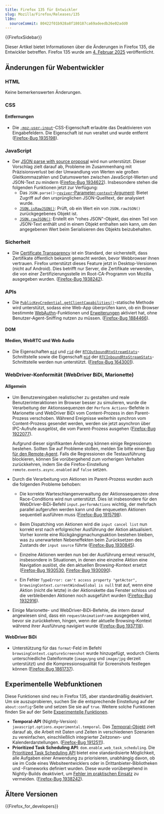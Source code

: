 ```yaml
---
title: Firefox 135 für Entwickler
slug: Mozilla/Firefox/Releases/135
l10n:
  sourceCommit: 80422f01b928a8f180187ca69adeedb26e02add0
---
```


{{FirefoxSidebar}}

Dieser Artikel bietet Informationen über die Änderungen in Firefox 135, die Entwickler betreffen. Firefox 135 wurde am [4. Februar 2025](https://whattrainisitnow.com/release/?version=135) veröffentlicht.

## Änderungen für Webentwickler

### HTML

Keine bemerkenswerten Änderungen.

### CSS

#### Entfernungen

- Die [`-moz-user-input`](/de/docs/Web/CSS/-moz-user-input)-CSS-Eigenschaft erlaubte das Deaktivieren von Eingabefeldern. Die Eigenschaft ist nun veraltet und wurde entfernt ([Firefox-Bug 1935198](https://bugzil.la/1935198)).

### JavaScript

- Der [JSON parse with source proposal](https://github.com/tc39/proposal-json-parse-with-source) wird nun unterstützt. Dieser Vorschlag zielt darauf ab, Probleme im Zusammenhang mit Präzisionsverlust bei der Umwandlung von Werten wie großen Gleitkommazahlen und Datumswerten zwischen JavaScript-Werten und JSON-Text zu mindern ([Firefox-Bug 1934622](https://bugzil.la/1934622)). Insbesondere stehen die folgenden Funktionen jetzt zur Verfügung:
  - Das `JSON.parse()`-[`reviver`-Parameter-`context`-Argument](/de/docs/Web/JavaScript/Reference/Global_Objects/JSON/parse#the_reviver_parameter): Bietet Zugriff auf den ursprünglichen JSON-Quelltext, der analysiert wurde.
  - [`JSON.isRawJSON()`](/de/docs/Web/JavaScript/Reference/Global_Objects/JSON/isRawJSON): Prüft, ob ein Wert ein von `JSON.rawJSON()` zurückgegebenes Objekt ist.
  - [`JSON.rawJSON()`](/de/docs/Web/JavaScript/Reference/Global_Objects/JSON/rawJSON): Erstellt ein "rohes JSON"-Objekt, das einen Teil von JSON-Text enthält und in einem Objekt enthalten sein kann, um den angegebenen Wert beim Serialisieren des Objekts beizubehalten.

### Sicherheit

- Die [Certificate Transparency](/de/docs/Web/Security/Certificate_Transparency) ist ein Standard, der sicherstellt, dass Zertifikate öffentlich bekannt gemacht werden, bevor Webbrowser ihnen vertrauen. Firefox unterstützt dieses Feature jetzt in Desktop-Versionen (nicht auf Android).
  Dies betrifft nur Server, die Zertifikate verwenden, die von einer Zertifizierungsstelle im Root-CA-Programm von Mozilla ausgegeben wurden.
  ([Firefox-Bug 1938242](https://bugzil.la/1938242)).

### APIs

- Die [`PublicKeyCredential.getClientCapabilities()`](/de/docs/Web/API/PublicKeyCredential/getClientCapabilities_static)-statische Methode wird unterstützt, sodass eine Web-App überprüfen kann, ob ein Browser bestimmte [WebAuthn](/de/docs/Web/API/Web_Authentication_API)-Funktionen und [Erweiterungen](/de/docs/Web/API/Web_Authentication_API/WebAuthn_extensions) aktiviert hat, ohne Benutzer-Agent-Sniffing nutzen zu müssen.
  ([Firefox-Bug 1884466](https://bugzil.la/1884466)).

#### DOM

#### Medien, WebRTC und Web Audio

- Die Eigenschaften [`mid`](/de/docs/Web/API/RTCOutboundRtpStreamStats/mid) und [`rid`](/de/docs/Web/API/RTCOutboundRtpStreamStats/rid) der [`RTCOutboundRtpStreamStats`](/de/docs/Web/API/RTCOutboundRtpStreamStats)-Schnittstelle sowie die Eigenschaft [`mid`](/de/docs/Web/API/RTCOutboundRtpStreamStats/mid) der [`RTCInboundRtpStreamStats`](/de/docs/Web/API/RTCInboundRtpStreamStats)-Schnittstelle werden nun unterstützt. ([Firefox-Bug 1643001](https://bugzil.la/1643001)).

### WebDriver-Konformität (WebDriver BiDi, Marionette)

#### Allgemein

- Um Benutzereingaben realistischer zu gestalten und reale Benutzerinteraktionen im Browser besser zu simulieren, wurde die Verarbeitung der Aktionssequenzen der `Perform Actions`-Befehle in Marionette und WebDriver BiDi vom Content-Prozess in den Parent-Prozess verschoben. Während Ereignisse weiterhin synchron vom Content-Prozess gesendet werden, werden sie jetzt asynchron über IPC-Aufrufe ausgelöst, die vom Parent-Prozess ausgehen ([Firefox-Bug 1922077](https://bugzilla.mozilla.org/show_bug.cgi?id=1922077)).

  Aufgrund dieser signifikanten Änderung können einige Regressionen bestehen. Sollten Sie auf Probleme stoßen, melden Sie bitte einen [Bug für den Remote-Agent](https://bugzilla.mozilla.org/enter_bug.cgi?product=Remote%20Protocol&component=Remote%20Agent). Falls die Regressionen die Testausführung blockieren, können Sie vorübergehend zum vorherigen Verhalten zurückkehren, indem Sie die Firefox-Einstellung `remote.events.async.enabled` auf `false` setzen.

- Durch die Verarbeitung von Aktionen im Parent-Prozess wurden auch die folgenden Probleme behoben:

  - Die korrekte Warteschlangenverwaltung der Aktionssequenzen ohne Race-Conditions wird nun unterstützt. Dies ist insbesondere für den WebDriver-BiDi-Befehl `input.performActions` wichtig, der mehrfach parallel aufgerufen werden kann und die enqueueten Aktionen sequentiell ausführen muss ([Firefox-Bug 1915798](https://bugzilla.mozilla.org/show_bug.cgi?id=1915798)).

  - Beim Dispatching von Aktionen wird die `input cancel list` nun korrekt erst nach erfolgreicher Ausführung der Aktion aktualisiert. Vorher konnte eine Rückgängigmachungsaktion bestehen bleiben, was zu unerwarteten Nebeneffekten beim Zurücksetzen des Zustands der `input source` führte ([Firefox-Bug 1930845](https://bugzilla.mozilla.org/show_bug.cgi?id=1930845)).

  - Einzelne Aktionen werden nun bei der Ausführung erneut versucht, insbesondere in Situationen, in denen eine einzelne Aktion eine Navigation auslöst, die den aktuellen Browsing-Kontext ersetzt ([Firefox-Bug 1930530](https://bugzilla.mozilla.org/show_bug.cgi?id=1930530), [Firefox-Bug 1930090](https://bugzilla.mozilla.org/show_bug.cgi?id=1930090)).

  - Ein Fehler `TypeError: can't access property "getActor", browsingContext.currentWindowGlobal is null` trat auf, wenn eine Aktion (nicht die letzte) in der Aktionskette das Fenster schloss und die verbleibenden Aktionen noch ausgeführt wurden ([Firefox-Bug 1932916](https://bugzilla.mozilla.org/show_bug.cgi?id=1932916)).

- Einige Marionette- und WebDriver-BiDi-Befehle, die intern darauf angewiesen sind, dass ein `requestAnimationFrame` ausgegeben wird, bevor sie zurückkehren, hingen, wenn der aktuelle Browsing-Kontext während ihrer Ausführung navigiert wurde ([Firefox-Bug 1937118](https://bugzilla.mozilla.org/show_bug.cgi?id=1937118)).

#### WebDriver BiDi

- Unterstützung für das `format`-Feld im Befehl `browsingContext.captureScreenshot` wurde hinzugefügt, wodurch Clients unterschiedliche Dateiformate (`image/png` und `image/jpg` derzeit unterstützt) und die Kompressionsqualität für Screenshots festlegen können ([Firefox-Bug 1861737](https://bugzilla.mozilla.org/show_bug.cgi?id=1861737)).

## Experimentelle Webfunktionen

Diese Funktionen sind neu in Firefox 135, aber standardmäßig deaktiviert. Um sie auszuprobieren, suchen Sie die entsprechende Einstellung auf der `about:config`-Seite und setzen Sie sie auf `true`. Weitere solche Funktionen finden Sie auf der Seite [Experimentelle Funktionen](/de/docs/Mozilla/Firefox/Experimental_features).

- **Temporal-API** (Nightly-Version): <code>javascript.options.experimental.temporal</code>. Das [Temporal-Objekt](/de/docs/Web/JavaScript/Reference/Global_Objects/Temporal) zielt darauf ab, die Arbeit mit Daten und Zeiten in verschiedenen Szenarien zu vereinfachen, einschließlich integrierter Zeitzonen- und Kalenderdarstellungen. ([Firefox-Bug 1912511](https://bugzil.la/1912511)).
- **Prioritized Task Scheduling API**: <code>dom.enable_web_task_scheduling</code>.
  Die [Prioritized Task Scheduling API](/de/docs/Web/API/Prioritized_Task_Scheduling_API) bietet eine standardisierte Möglichkeit, alle Aufgaben einer Anwendung zu priorisieren, unabhängig davon, ob sie im Code eines Websiteentwicklers oder in Drittanbieter-Bibliotheken und -Frameworks definiert wurden.
  Diese wurde vorübergehend in Nightly-Builds deaktiviert, um [Fehler im praktischen Einsatz](https://bugzil.la/1937232) zu vermeiden.
  ([Firefox-Bug 1938242](https://bugzil.la/1938242)).

## Ältere Versionen

{{Firefox_for_developers}}
